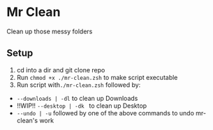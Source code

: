 # Mr Clean 
Clean up those messy folders 

## Setup 
1. cd into a dir and git clone repo 
2. Run `chmod +x ./mr-clean.zsh` to make script executable
3.  Run script with`./mr-clean.zsh` followed by:
   - `--downloads | -dl` to clean up Downloads
   - !!WIP!!  `--desktop | -dk ` to clean up Desktop
   - `--undo | -u` followed by one of the above commands to undo mr-clean's work
